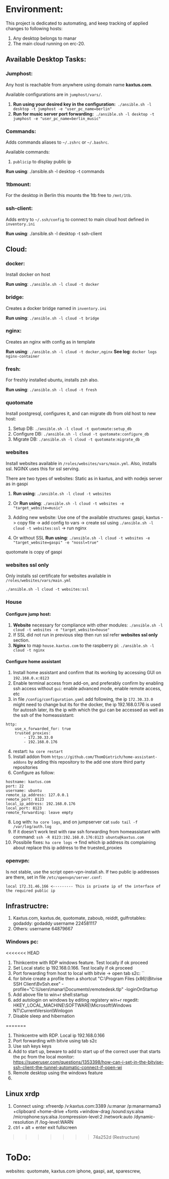 # Environment:

This project is dedicated to automating, and keep tracking of applied changes to following hosts:

1. Any desktop belongs to manar
2. The main cloud running on erc-20.

## Available Desktop Tasks:

### Jumphost:

Any host is reachable from anywhere using domain name **kaxtus.com**.

Available configurations are in `jumphost/vars/`.

1. **Run using your desired key in the configuration:**``` ./ansible.sh -l desktop -t jumphost -e "user_pc_name=berlin"```
2. **Run for music server port forwarding:**``` ./ansible.sh -l desktop -t jumphost -e "user_pc_name=berlin_music"```
### Commands:

Adds commands aliases to `~/.zshrc` or `~/.bashrc`.

Available commands:

1. `publicip` to display public ip

**Run using**: ./ansible.sh -l desktop -t commands

### 1tbmount:

For the desktop in Berlin this mounts the 1tb free to `/mnt/1tb`.

### ssh-client:

Adds entry to `~/.ssh/config` to connect to main cloud host defined in `inventory.ini`

**Run using**: ./ansible.sh -l desktop -t ssh-client

## Cloud:

### docker:

Install docker on host

**Run using**: `./ansible.sh -l cloud -t docker`

### bridge:

Creates a docker bridge named in `inventory.ini`

**Run using**: `./ansible.sh -l cloud -t bridge`

### nginx:

Creates an nginx with config as in template

**Run using**: `./ansible.sh -l cloud -t docker,nginx`
**See log**: `docker logs nginx-container`
### fresh:

For freshly installed ubuntu, installs zsh also.

**Run using**: `./ansible.sh -l cloud -t fresh`

### quotomate

Install postgresql, configures it, and can migrate db from old host to new host:

1. Setup DB: `./ansible.sh -l cloud -t quotomate:setup_db`
2. Configure DB: `./ansible.sh -l cloud -t quotomate:configure_db`
3. Migrate DB: `./ansible.sh -l cloud -t quotomate:migrate_db`

### websites
Install websites available in `/roles/websites/vars/main.yml`. Also, installs ssl. NGINX uses this for ssl serving.

There are two types of websites: Static as in kaxtus, and with nodejs server as in gaspi

1. **Run using**: `./ansible.sh -l cloud -t websites`

2. Or **Run using**: `./ansible.sh -l cloud -t websites -e "target_website=music"`

3. Adding new website: Use one of the available structures: gaspi, kaxtus -> copy file -> add config to vars -> create ssl using `./ansible.sh -l cloud -t websites:ssl` -> run nginx

4. Or without SSL **Run using**: `./ansible.sh -l cloud -t websites -e "target_website=gaspi" -e "nossl=true"`

quotomate is copy of gaspi

### websites ssl only
Only installs ssl certificate for websites available in `/roles/websites/vars/main.yml`
```angular2html
./ansible.sh -l cloud -t websites:ssl
```

### House
#### Configure jump host:
1. **Website** necessary for compliance with other modules: `./ansible.sh -l cloud -t websites -e "target_website=house"`
2. If SSL did not run in previous step then run ssl refer **websites ssl only** section.
3. **Nginx** to map `house.kaxtus.com` to the raspberry pi: `./ansible.sh -l cloud -t nginx`
#### Configure home assistant
1. Install home assistant and confirm that its working by accessing GUI on `192.168.0.x:8123`
2. Enable terminal access from add-on, and preferably confirm by enabling ssh access without `gui`: enable advanced mode, enable remote access, etc
3. in file `/config/configuration.yaml` add following, the ip `172.30.33.0` might need to change but its for the docker, the ip 192.168.0.176 is used for autossh later, its the ip with which the gui can be accessed as well as the ssh of the homeassistant: 
```angular2html:
http:
    use_x_forwarded_for: true
    trusted_proxies:
        - 172.30.33.0
        - 192.168.0.176
```
4. restart: `ha core restart`
5. Install addon from `https://github.com/ThomDietrich/home-assistant-addons` by adding this repository to the add one store third party repositories
6. Configure as follow: 
```angular2html
hostname: kaxtus.com
port: 22
username: ubuntu
remote_ip_address: 127.0.0.1
remote_port: 8123
local_ip_address: 192.168.0.176
local_port: 8123
remote_forwarding: leave empty
```
8. Log with: `ha core logs`, and on jumpserver cat `sudo tail -f /var/log/auth.log`
9. If it doesn't work test with raw ssh forwarding from homeassistant with command: `ssh -R 8123:192.168.0.176:8123 ubuntu@kaxtus.com`
10. Possibile fixes: `ha core logs` -> find which ip address its complaining about replace this ip address to the truested_proxies

### openvpn:
Is not stable, use the script open-vpn-install.sh. If two public ip addresses are there, set in file `/etc/openvpn/server.conf`:
```angular2html
local 172.31.46.166 <--------- This is private ip of the interface of the required public ip
```

## Infrastructre:
1. Kaxtus.com, kaxtus.de, quotomate, zaboub, reiddt, gulfrotables: godaddy: godaddy username 224581117
2. Others: username 64879667

### Windows pc:
<<<<<<< HEAD
1. Thinkcentre with RDP windows feature. Test locally if ok proceed
2. Set Local static ip 192.168.0.166. Test locally if ok proceed
2. Port forwarding from host to local with bitvie -> open tab s2c: `` 
3. for bitvie create a profile then a shortcut "C:\Program Files (x86)\Bitvise SSH Client\BvSsh.exe" -profile="C:\Users\manar\Documents\remotedesk.tlp" -loginOnStartup 
4. Add above file to win+r shell:startup
5. add autologin on windows by editing registery win+r regedit: HKEY_LOCAL_MACHINE\SOFTWARE\Microsoft\Windows NT\CurrentVersion\Winlogon
6. Disable sleep and hibernation

=======
1. Thinkcentre with RDP. Local ip 192.168.0.166
2. Port forwarding with bitvie using tab s2c
3. Use ssh keys keys
4. Add to start up, beware to add to start up of the correct user that starts the pc from the local monitor: https://superuser.com/questions/1353398/how-can-i-set-in-the-bitvise-ssh-client-the-tunnel-automatic-connect-if-open-wi
5. Remote desktop using the windows feature
6. 
## Linux xrdp
1. Connect using: xfreerdp /v:kaxtus.com:3389 /u:manar /p:manarmama3 +clipboard +home-drive +fonts +window-drag /sound:sys:alsa /microphone:sys:alsa /compression-level:2 /network:auto /dynamic-resolution /f /log-level:WARN
2. ctrl + alt + enter exit fullscreen
>>>>>>> 74a252d (Restructure)
# ToDo:
websites:
quotomate,
kaxtus.com
iphone,
gaspi,
aat,
sparescrew,
